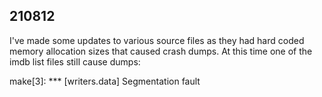 210812
------
I've made some updates to various source files as they had hard coded memory allocation sizes that caused crash dumps.
At this time one of the imdb list files still cause dumps:

make[3]: *** [writers.data] Segmentation fault
